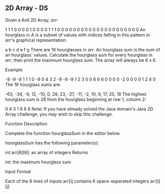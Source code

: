 ## 2D Array - DS

Given a 6x6 2D Array, *arr*:

1 1 1 0 0 0
0 1 0 0 0 0
1 1 1 0 0 0
0 0 0 0 0 0
0 0 0 0 0 0
0 0 0 0 0 0
An hourglass in A is a subset of values with indices falling in this pattern in *arr*'s graphical representation:

a b c
  d
e f g
There are 16 hourglasses in *arr*. An hourglass sum is the sum of an hourglass' values. Calculate the hourglass sum for every hourglass in *arr*, then print the maximum hourglass sum. The array will always be 6 x 6.

Example


-9 -9 -9  1 1 1 
 0 -9  0  4 3 2
-9 -9 -9  1 2 3
 0  0  8  6 6 0
 0  0  0 -2 0 0
 0  0  1  2 4 0
The 16 hourglass sums are:

-63, -34, -9, 12, 
-10,   0, 28, 23, 
-27, -11, -2, 10, 
  9,  17, 25, 18
The highest hourglass sum is 28 from the hourglass beginning at row 1, column 2:

0 4 3
  1
8 6 6
Note: If you have already solved the Java domain's Java 2D Array challenge, you may wish to skip this challenge.

Function Description

Complete the function hourglassSum in the editor below.

hourglassSum has the following parameter(s):

int arr[6][6]: an array of integers
Returns

int: the maximum hourglass sum

Input Format

Each of the 6 lines of inputs arr[i] contains 6 space-separated integers arr[i][j]